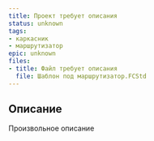 ```yaml
---
title: Проект требует описания
status: unknown
tags:
- каркасник
- маршрутизатор
epic: unknown
files:
- title: Файл требует описания
  file: Шаблон под маршрутизатор.FCStd
---
```



## Описание

Произвольное описание